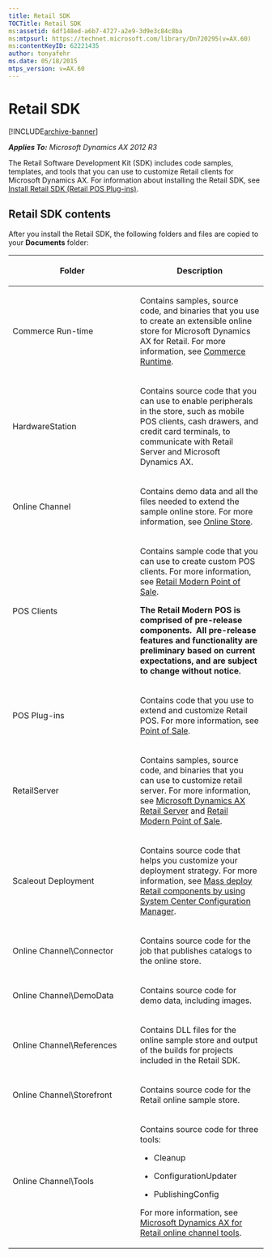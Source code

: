 ```yaml
---
title: Retail SDK
TOCTitle: Retail SDK
ms:assetid: 6df148ed-a6b7-4727-a2e9-3d9e3c84c8ba
ms:mtpsurl: https://technet.microsoft.com/library/Dn720295(v=AX.60)
ms:contentKeyID: 62221435
author: tonyafehr
ms.date: 05/18/2015
mtps_version: v=AX.60
---
```


# Retail SDK 


[!INCLUDE[archive-banner](includes/archive-banner.md)]


_**Applies To:** Microsoft Dynamics AX 2012 R3_

The Retail Software Development Kit (SDK) includes code samples, templates, and tools that you can use to customize Retail clients for Microsoft Dynamics AX. For information about installing the Retail SDK, see [Install Retail SDK (Retail POS Plug-ins)](install-retail-sdk-retail-pos-plug-ins.md).

## Retail SDK contents

After you install the Retail SDK, the following folders and files are copied to your **Documents** folder:

<table>
<colgroup>
<col style="width: 50%" />
<col style="width: 50%" />
</colgroup>
<thead>
<tr class="header">
<th><p>Folder</p></th>
<th><p>Description</p></th>
</tr>
</thead>
<tbody>
<tr class="odd">
<td><p>Commerce Run-time</p></td>
<td><p>Contains samples, source code, and binaries that you use to create an extensible online store for Microsoft Dynamics AX for Retail. For more information, see <a href="commerce-runtime.md">Commerce Runtime</a>.</p></td>
</tr>
<tr class="even">
<td><p>HardwareStation</p></td>
<td><p>Contains source code that you can use to enable peripherals in the store, such as mobile POS clients, cash drawers, and credit card terminals, to communicate with Retail Server and Microsoft Dynamics AX.</p></td>
</tr>
<tr class="odd">
<td><p>Online Channel</p></td>
<td><p>Contains demo data and all the files needed to extend the sample online store. For more information, see <a href="online-store.md">Online Store</a>.</p></td>
</tr>
<tr class="even">
<td><p>POS Clients</p></td>
<td><p>Contains sample code that you can use to create custom POS clients. For more information, see <a href="retail-modern-point-of-sale.md">Retail Modern Point of Sale</a>.</p>
<p></p>
<p><strong>The Retail Modern POS is comprised of pre-release components.  All pre-release features and functionality are preliminary based on current expectations, and are subject to change without notice.</strong></p></td>
</tr>
<tr class="odd">
<td><p>POS Plug-ins</p></td>
<td><p>Contains code that you use to extend and customize Retail POS. For more information, see <a href="point-of-sale.md">Point of Sale</a>.</p></td>
</tr>
<tr class="even">
<td><p>RetailServer</p></td>
<td><p>Contains samples, source code, and binaries that you can use to customize retail server. For more information, see <a href="microsoft-dynamics-ax-retail-server.md">Microsoft Dynamics AX Retail Server</a> and <a href="retail-modern-point-of-sale.md">Retail Modern Point of Sale</a>.</p></td>
</tr>
<tr class="odd">
<td><p>Scaleout Deployment</p></td>
<td><p>Contains source code that helps you customize your deployment strategy. For more information, see <a href="mass-deploy-retail-components-by-using-system-center-configuration-manager.md">Mass deploy Retail components by using System Center Configuration Manager</a>.</p></td>
</tr>
<tr class="even">
<td><p>Online Channel\Connector</p></td>
<td><p>Contains source code for the job that publishes catalogs to the online store.</p></td>
</tr>
<tr class="odd">
<td><p>Online Channel\DemoData</p></td>
<td><p>Contains source code for demo data, including images.</p></td>
</tr>
<tr class="even">
<td><p>Online Channel\References</p></td>
<td><p>Contains DLL files for the online sample store and output of the builds for projects included in the Retail SDK.</p></td>
</tr>
<tr class="odd">
<td><p>Online Channel\Storefront</p></td>
<td><p>Contains source code for the Retail online sample store.</p></td>
</tr>
<tr class="even">
<td><p>Online Channel\Tools</p></td>
<td><p>Contains source code for three tools:</p>
<ul>
<li><p>Cleanup</p></li>
<li><p>ConfigurationUpdater</p></li>
<li><p>PublishingConfig</p></li>
</ul>
<p>For more information, see <a href="microsoft-dynamics-ax-for-retail-online-channel-tools.md">Microsoft Dynamics AX for Retail online channel tools</a>.</p></td>
</tr>
</tbody>
</table>

  


